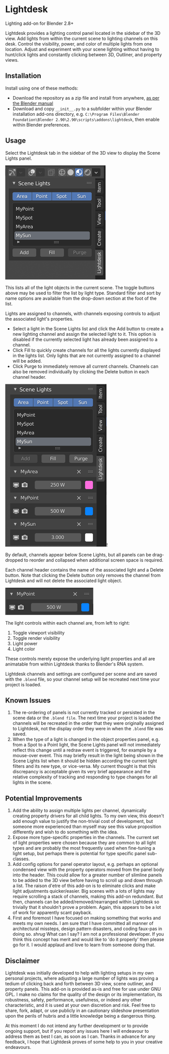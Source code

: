 # Lightdesk

Lighting add-on for Blender 2.8+

Lightdesk provides a lighting control panel located in the sidebar of the 3D view.
Add lights from within the current scene to lighting channels on this desk. Control the visibility, power, and color of multiple lights from one location. Adjust and experiment with your scene lighting without having to hunt/click lights and constantly clicking between 3D, Outliner, and property views.

## Installation
Install using one of these methods:

* Download the repository as a zip file and install from anywhere, [as per the Blender manual](https://docs.blender.org/manual/en/latest/editors/preferences/addons.html)
* Download and copy `__init__.py` to a subfolder within your Blender installation add-ons directory, e.g. `C:\Program Files\Blender Foundation\Blender 2.90\2.90\scripts\addons\lightdesk`, then enable within Blender preferences.

## Usage

Select the Lightdesk tab in the sidebar of the 3D view to display the Scene Lights panel.

![Light selection](lights.png)

This lists all of the light objects in the current scene. The toggle buttons above may be used to filter the list by light type. Standard filter and sort by name options are available from the drop-down section at the foot of the list.

Lights are assigned to channels, with channels exposing controls to adjust the associated light's properties.

* Select a light in the Scene Lights list and click the Add button to create a new lighting channel and assign the selected light to it. This option is disabled if the currently selected light has already been assigned to a channel.
* Click Fill to quickly create channels for all the lights currently displayed in the lights list. Only lights that are not currently assigned to a channel will be added.
* Click Purge to immediately remove all current channels. Channels can also be removed individually by clicking the Delete button in each channel header.

![Channels](channels.png)!

By default, channels appear below Scene Lights, but all panels can be drag-dropped to reorder and collapsed when additional screen space is required.

Each channel header contains the name of the associated light and a Delete button. Note that clicking the Delete button only removes the channel from Lightdesk and will not delete the associated light object.

![Channel](channel.png)

The light controls within each channel are, from left to right:

1. Toggle viewport visibility
2. Toggle render visibility
3. Light power
4. Light color

These controls merely expose the underlying light properties and all are animatable from within Lightdesk thanks to Blender's RNA system.

Lightdesk channels and settings are configured per scene and are saved with the `.blend` file, so your channel setup will be recreated next time your project is loaded.

## Known Issues
1. The re-ordering of panels is not currently tracked or persisted in the scene data or the `.blend file`. The next time your project is loaded the channels will be recreated in the order that they were originally assigned to Lightdesk, not the display order they were in when the `.blend` file was saved.
2. When the type of a light is changed in the object properties panel, e.g. from a Spot to a Point light, the Scene Lights panel will not immediately reflect this change until a redraw event is triggered, for example by a mouse-over event. This may briefly result in the light being shown in the Scene Lights list when it should be hidden according the current light filters and its new type, or vice-versa. My current thought is that this discrepancy is acceptable given its very brief appearance and the relative complexity of tracking and responding to type changes for all lights in the scene.


## Potential Improvements
1. Add the ability to assign multiple lights per channel, dynamically creating property drivers for all child lights. To my own view, this doesn't add enough value to justify the non-trivial cost of development, but someone more experienced than myself may see this value proposition differently and wish to do something with the idea.
2. Expose more type-specific properties in the channels. The current set of light properties were chosen because they are common to all light types and are probably the most frequently used when fine-tuning a light setup, but perhaps there is potential for type specific panel sub-classes.
3. Add config options for panel operator layout, e.g. perhaps an optional condensed view with the property operators moved from the panel body into the header. This could allow for a greater number of slimline panels to be added to the 3D view before having to scroll up and down through a list. The raison d'etre of this add-on is to eliminate clicks and make light adjustments quicker/easier. Big scenes with a lots of lights may require scrolling a stack of channels, making this add-on redundant. But then, channels can be added/removed/rearranged within Lightdesk so trivially that it shouldn't prove a problem. Again, this appears to be a lot of work for apparently scant payback.
4. First and foremost I have focused on making something that works and meets my own needs. I am sure that I have committed all manner of architectural missteps, design pattern disasters, and coding faux-pas in doing so. *shrug* What can I say? I am not a professional developer. If you think this concept has merit and would like to 'do it properly' then please go for it. I would applaud and love to learn from someone doing that.


## Disclaimer

Lightdesk was initially developed to help with lighting setups in my own personal projects, where adjusting a large number of lights was proving a tedium of clicking back and forth between 3D view, scene outliner, and property panels. This add-on is provided as-is and free for use under GNU GPL. I make no claims for the quality of the design or its implementation, its robustness, safety, performance, usefulness, or indeed any other characteristic, and it is used at your own discretion and risk. Feel free to share, fork, adapt, or use publicly in an cautionary slideshow presentation upon the perils of hubris and a little knowledge being a dangerous thing.

At this moment I do not intend any further development or to provide ongoing support, but if you report any issues here I will endeavour to address them as best I can, as soon as I can. Thanks in advance for any feedback, I hope that Lightdesk proves of some help to you in your creative endeavours.
